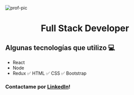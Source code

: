 ![prof-pic](https://user-images.githubusercontent.com/53587594/127256510-0b698460-da2c-4123-a3a5-743293b8cc8e.png)

<h1 align="center">
  Full Stack Developer
</h1>

## Algunas tecnologías que utilizo 💻
- React
- Node
- Redux
✅ HTML
✅ CSS
✅ Bootstrap

### Contactame por [LinkedIn](https://www.linkedin.com/in/christian-nordfors-dev/)! 

<!--
**ChristianNordfors/ChristianNordfors** is a ✨ _special_ ✨ repository because its `README.md` (this file) appears on your GitHub profile.

Here are some ideas to get you started:

- 🔭 I’m currently working on ...
- 🌱 I’m currently learning ...
- 👯 I’m looking to collaborate on ...
- 🤔 I’m looking for help with ...
- 💬 Ask me about ...
- 📫 How to reach me: ...
- 😄 Pronouns: ...
- ⚡ Fun fact: ...
-->

